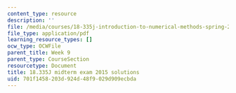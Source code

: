 ```yaml
---
content_type: resource
description: ''
file: /media/courses/18-335j-introduction-to-numerical-methods-spring-2019/701f1458203d924d48f9029d909ecbda_MIT18_335JS19_exam15sol.pdf
file_type: application/pdf
learning_resource_types: []
ocw_type: OCWFile
parent_title: Week 9
parent_type: CourseSection
resourcetype: Document
title: 18.335J midterm exam 2015 solutions
uid: 701f1458-203d-924d-48f9-029d909ecbda
---
```

